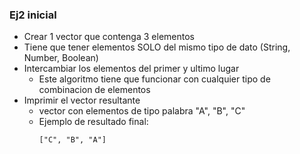 ### Ej2 inicial

- Crear 1 vector que contenga 3 elementos
- Tiene que tener elementos SOLO del mismo tipo de dato (String, Number, Boolean)
- Intercambiar los elementos del primer y ultimo lugar
    - Este algoritmo tiene que funcionar con cualquier tipo de combinacion de elementos
- Imprimir el vector resultante
    - vector con elementos de tipo palabra "A", "B", "C"
    - Ejemplo de resultado final:
        ```
        ["C", "B", "A"]
        ``` 